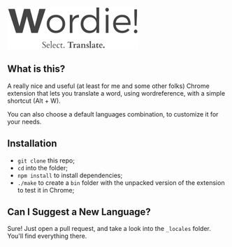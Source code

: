 ![Wordie Logo](assets/imgs/popup-head.png)

## What is this?

A really nice and useful (at least for me and some other folks) Chrome extension that lets you translate a word, using wordreference, with a simple shortcut (Alt + W).

You can also choose a default languages combination, to customize it for your needs.

## Installation

* `git clone` this repo;
* `cd` into the folder;
* `npm install` to install dependencies;
* `./make` to create a `bin` folder with the unpacked version of the extension to test it in Chrome;

## Can I Suggest a New Language?

Sure! Just open a pull request, and take a look into the `_locales` folder. You'll find everything there.
